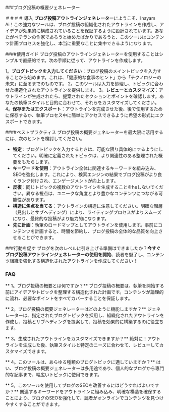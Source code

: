 ###ブログ投稿の概要ジェネレーター

＃＃＃＃ 導入
**ブログ投稿アウトラインジェネレーター**にようこそ、Inayam Ai！この強力なツールは、ブログ投稿の組織化されたアウトラインを作成し、アイデアが効果的に構成されていることを保証するように設計されています。あなたがベテランの作家であろうと始めたばかりであろうと、このツールはコンテンツ計画プロセスを強化し、本当に重要なことに集中できるようになります。

####使用ガイド
ブログ投稿のアウトラインジェネレーターを使用することはシンプルで直感的です。次の手順に従って、アウトラインを作成します。

1。**ブログトピックを入力してください**：ブログ投稿のメイントピックを入力することから始めます。これは、「健康的な食事のヒント」から「テクノロジーの未来」に至るまでのものです。
2。このツールは入力を処理し、トピックに合わせた構造化されたアウトラインを提供します。
3。**レビューとカスタマイズ**：アウトラインが生成されたら、提案されたセクションとポイントを確認します。あなたの執筆スタイルと目的に合わせて、それらをカスタマイズしてください。
4。**保存またはエクスポート**：アウトラインを完成させた後、後で使用するために保存するか、執筆プロセス中に簡単にアクセスできるように希望の形式にエクスポートできます。

####ベストプラクティス
ブログ投稿の概要ジェネレーターを最大限に活用するには、次のヒントを検討してください。

-  **特定**：ブログトピックを入力するときは、可能な限り具体的にするようにしてください。明確に定義されたトピックは、より関連性のある整理された概要をもたらします。
-  **キーワードを使用**：アウトライン全体に関連するキーワードを組み込み、SEOを強化します。これにより、検索エンジンの結果でブログ投稿がより良くランク付けされ、エンゲージメントが向上します。
-  **反復**：同じトピックの複数のアウトラインを生成することをheしないでください。異なる視点は、ユニークな角度とより豊かなコンテンツにつながる可能性があります。
-  **構造に焦点を当てる**：アウトラインの構造に注意してください。明確な階層（見出しとサブヘディング）により、ライティングプロセスがよりスムーズになり、最終的な投稿がより魅力的になります。
-  **先に計画**：執筆のロードマップとしてアウトラインを使用します。事前にコンテンツを計画すると、時間を節約し、ブログ投稿の全体的な品質を向上させることができます。

###行動を促す
ブログを次のレベルに引き上げる準備はできましたか？**今すぐブログ投稿アウトラインジェネレーターの使用を開始**、読者を魅了し、コンテンツ組織を強化する構造化されたアウトラインを作成してください！

### FAQ

** 1。ブログ投稿の概要とは何ですか？**
ブログ投稿の概要は、執筆を開始する前にアイデアやトピックを整理する構造化された計画です。コンテンツが論理的に流れ、必要なポイントをすべてカバーすることを保証します。

** 2。ブログ投稿の概要ジェネレーターはどのように機能しますか？**
ジェネレーターは、指定されたブログトピックを採用し、組織化されたアウトラインを作成し、投稿とサブヘディングを提案して、投稿を効果的に構築するのに役立ちます。

** 3。生成されたアウトラインをカスタマイズできますか？**
絶対に！アウトラインを生成した後、執筆スタイルと特定のニーズに合わせて、レビューしてカスタマイズできます。

** 4。このツールは、あらゆる種類のブログトピックに適していますか？**
はい、ブログ投稿の概要ジェネレーターは多用途であり、個人的なブログから専門的な記事まで、幅広いトピックに使用できます。

** 5。このツールを使用してブログのSEOを改善するにはどうすればよいですか？**
関連するキーワードをアウトラインに組み込み、明確な構造を確保することにより、ブログのSEOを強化して、読者がオンラインでコンテンツを見つけやすくすることができます。